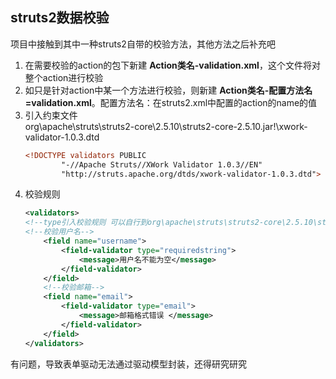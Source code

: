 ## struts2数据校验
项目中接触到其中一种struts2自带的校验方法，其他方法之后补充吧  
1.  在需要校验的action的包下新建 **Action类名-validation.xml**，这个文件将对整个action进行校验  
2.  如只是针对action中某一个方法进行校验，则新建 **Action类名-配置方法名=validation.xml**。配置方法名：在struts2.xml中配置的action的name的值  
3.  引入约束文件  
    org\apache\struts\struts2-core\2.5.10\struts2-core-2.5.10.jar!\xwork-validator-1.0.3.dtd  
    ````xml
    <!DOCTYPE validators PUBLIC
            "-//Apache Struts//XWork Validator 1.0.3//EN"
            "http://struts.apache.org/dtds/xwork-validator-1.0.3.dtd">
    ````  
4.  校验规则  
    ```xml
    <validators>
    <!--type引入校验规则 可以自行到org\apache\struts\struts2-core\2.5.10\struts2-core-2.5.10.jar!\com\opensymphony\xwork2\validator\validators\default.xml查看校验规则-->
    <!--校验用户名-->
        <field name="username">
            <field-validator type="requiredstring">
                <message>用户名不能为空</message>
            </field-validator>
        </field>
        <!--校验邮箱-->
        <field name="email">
            <field-validator type="email">
                <message>邮箱格式错误 </message>
            </field-validator>
        </field>
    </validators>
    ```
有问题，导致表单驱动无法通过驱动模型封装，还得研究研究